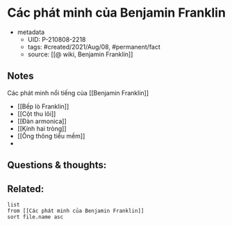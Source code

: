---
---

# Các phát minh của Benjamin Franklin

- metadata
	- UID: P-210808-2218
	- tags: #created/2021/Aug/08, #permanent/fact 
	- source: [[@ wiki, Benjamin Franklin]]

## Notes
Các phát minh nổi tiếng của [[Benjamin Franklin]]
- [[Bếp lò Franklin]]
- [[Cột thu lôi]]
- [[Đàn armonica]]
- [[Kính hai tròng]]
- [[Ống thông tiểu mềm]]
- 

## Questions & thoughts:

## Related:
```dataview
list
from [[Các phát minh của Benjamin Franklin]]
sort file.name asc
```
